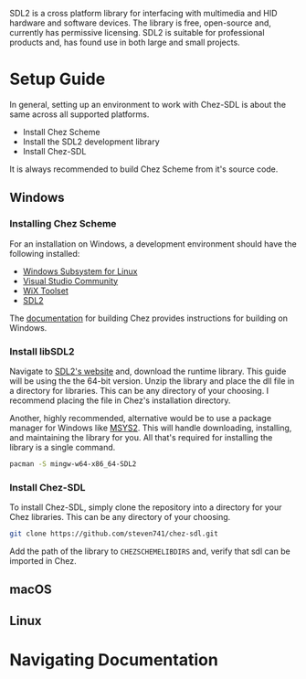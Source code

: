SDL2 is a cross platform library for interfacing with multimedia and HID hardware and software devices. The library is free, open-source and, currently has permissive licensing. SDL2 is suitable for professional products and, has found use in both large and small projects.

# Setup Guide

In general, setting up an environment to work with Chez-SDL is about the same across all supported platforms.

* Install Chez Scheme
* Install the SDL2 development library
* Install Chez-SDL

It is always recommended to build Chez Scheme from it's source code.

## Windows

### Installing Chez Scheme

For an installation on Windows, a development environment should have the following installed:

* [Windows Subsystem for Linux](https://docs.microsoft.com/en-us/windows/wsl/install-win10)
* [Visual Studio Community](https://visualstudio.microsoft.com/vs/community/)
* [WiX Toolset](https://wixtoolset.org/releases/)
* [SDL2](https://www.libsdl.org/download-2.0.php)

The [documentation](https://github.com/cisco/ChezScheme/blob/master/BUILDING#L229) for building Chez provides instructions for building on Windows.

### Install libSDL2

Navigate to [SDL2's website](https://www.libsdl.org/download-2.0.php) and, download the runtime library. This guide will be using the the 64-bit version. Unzip the library and place the dll file in a directory for libraries. This can be any directory of your choosing. I recommend placing the file in Chez's installation directory.

Another, highly recommended, alternative would be to use a package manager for Windows like [MSYS2](https://www.msys2.org/). This will handle downloading, installing, and maintaining the library for you. All that's required for installing the library is a single command.

```bash
pacman -S mingw-w64-x86_64-SDL2
```

### Install Chez-SDL

To install Chez-SDL, simply clone the repository into a directory for your Chez libraries. This can be any directory of your choosing.

```bash
git clone https://github.com/steven741/chez-sdl.git
```

Add the path of the library to `CHEZSCHEMELIBDIRS` and, verify that sdl can be imported in Chez.


## macOS

## Linux

# Navigating Documentation
